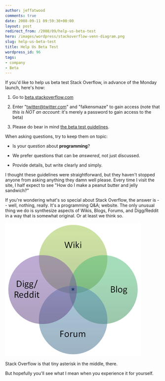 ```yaml
---
author: jeffatwood
comments: true
date: 2008-09-11 09:59:30+00:00
layout: post
redirect_from: /2008/09/help-us-beta-test
hero: /images/wordpress/stackoverflow-venn-diagram.png
slug: help-us-beta-test
title: Help Us Beta Test
wordpress_id: 96
tags:
- company
- Beta
---
```



If you'd like to help us beta test Stack Overflow, in advance of the Monday launch, here's how:







  1. Go to [beta.stackoverflow.com](http://beta.stackoverflow.com)

  2. Enter "twitter@twitter.com" and "falkensmaze" to gain access (note that _this is NOT an account_: it's merely a password to gain access to the beta)

  3. Please do bear in mind [the beta test guidelines](http://blog.stackoverflow.com/2008/07/stack-overflow-private-beta-begins/).




When asking questions, try to keep them on topic:







  * Is your question about **programming**?

  * We prefer questions that can be _answered_, not just discussed.

  * Provide details, but write clearly and simply.




I thought these guidelines were straightforward, but they haven't stopped anyone from asking anything they damn well please. Every time I visit the site, I half expect to see "How do I make a peanut butter and jelly sandwich?"



If you're wondering what's so special about Stack Overflow, the answer is -- well, nothing, really. It's a programming Q&A; website. The only unusual thing we do is synthesize aspects of Wikis, Blogs, Forums, and Digg/Reddit in a way that is somewhat original. Or at least we think so.



![stackoverflow-venn-diagram](/images/wordpress/stackoverflow-venn-diagram.png)



Stack Overflow is that tiny asterisk in the middle, there.



But hopefully you'll see what I mean when you experience it for yourself.

